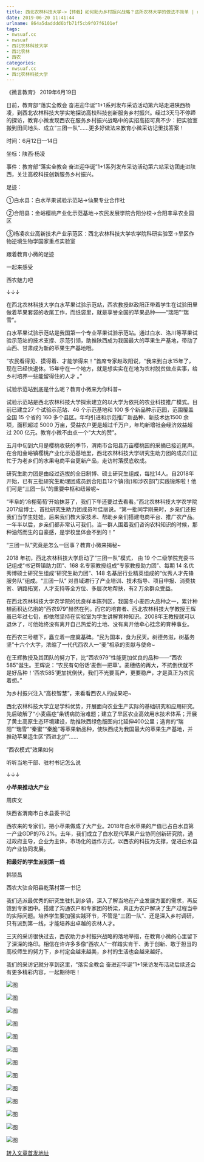 ```yaml
---
title: 西北农林科技大学->【转载】如何助力乡村振兴战略？这所农林大学的做法不简单 | nwsuaf.cc
date: 2019-06-20 11:41:44
urlname: 864a5dadddd6bfb71f5cb9f07f6101ef
tags: 
- nwsuaf.cc
- nwsuaf
- 西北农林科技大学
- 西北农林
- 西农
categories:
- nwsuaf.cc
- 西北农林科技大学
---
```



《微言教育》 2019年6月19日

日前，教育部“落实全教会 奋进迎华诞”1+1系列发布采访活动第六站走进陕西杨凌，到西北农林科技大学实地探访高校科技创新服务乡村振兴。经过3天马不停蹄的探访，教育小微发现西农在服务乡村振兴战略中的实招高招可真不少：把实验室搬到田间地头、成立“三团一队”……更多好做法来教育小微采访记里找答案！

时间：6月12日—14日

坐标：陕西·杨凌

事件：教育部“落实全教会 奋进迎华诞”1+1系列发布采访活动第六站采访团走进陕西，关注高校科技创新服务乡村振兴。

足迹：

①白水县：白水苹果试验示范站→仙果专业合作社

②合阳县：金峪樱桃产业化示范基地→农民发展学院合阳分校→合阳丰阜农业园区

③杨凌农业高新技术产业示范区：西北农林科技大学农学院科研实验室→旱区作物逆境生物学国家重点实验室

跟着教育小微的足迹

一起来感受

西农魅力吧

↓↓↓

在西北农林科技大学白水苹果试验示范站，西农教授赵政阳正带着学生在试验田里做着苹果套袋的收尾工作，而纸袋里，就是享誉全国的苹果品种——“瑞阳”“瑞雪”。

白水苹果试验示范站是我国第一个专业苹果试验示范站。通过白水、洛川等苹果试验示范站的技术支撑、示范引领，助推陕西成为我国最大的苹果生产基地，带动了山西、甘肃成为新的苹果生产基地哦。

“农民看得见、摸得着、才能学得来！”首席专家赵政阳说，“我来到白水15年了，现在已经快退休。15年守在一个地方，就是想实实在在地为农村脱贫做点实事，给乡村培养一些能留得住的人才 。”

试验示范站到底是什么呢？教育小微来为你科普~

试验示范站是西北农林科技大学探索建立的以大学为依托的农业科技推广模式。目前已建立27 个试验示范站、46 个示范基地和 100 多个新品种示范园，范围覆盖全国 15 个省的 160 多个县区。年均引进和示范推广新品种、新技术达1500 余项，面积超过 5000 万亩，受益农户更是超过千万户，年均新增社会经济效益超过 200 亿元。教育小微不由点一个“大大的赞”。

五月中旬到六月是樱桃收获的季节，渭南市合阳县万亩樱桃园的采摘已接近尾声。在合阳金峪镇樱桃产业化示范基地里，西北农林科技大学研究生助力团的成员们正忙于为老乡们的水果电商平台更新产品，走访村落摸底收成。

研究生助力团是由经过选拔的全日制博、硕士研究生组成，每批14人。自2018年开始，已有三批研究生助理团成员到合阳县12个镇(街)和涉农部门实践锻炼啦！他们可是“三团一队”的重要中枢和纽带呢~

“丰阜的‘冷棚葡萄’开始抹芽了，我们下午还要过去看看。”西北农林科技大学农学院2017级博士、首批研究生助力团成员叶佳丽说。“第一批同学刚来时，乡亲们还把我们当学生娃娃。后来我们教大家技术、帮助乡亲们搭建电商平台、推广农产品。一年半以后，乡亲们都非常认可我们。当一群人围着我们咨询农科知识的时候，那种油然而生的自豪感，是学校里体会不到的！”

“三团一队”究竟是怎么一回事？教育小微来揭秘~

2018 年初，西北农林科技大学启动了“三团一队”模式， 由 19 个二级学院党委书记组成“书记帮镇助力团”、168 名专家教授组成“专家教授助力团”、每期 14 名优秀博硕士研究生组成“研究生助力团”、148 名基层行业精英组成的“优秀人才先锋服务队”组成。“三团一队” 对县域进行了产业培训、技术指导、项目申报、消费扶贫、销路拓宽，人才支持等全方位、多层次地帮扶，有2 万余群众受益。

在西北农林科技大学农学院的优良样本陈列区，我国冬小麦四大品种之一，累计种植面积达亿亩的“西农979”赫然在列。而它的培育者、西北农林科技大学教授王辉虽已年过七旬，却依然坚持在实验室为学生讲解育种知识。2008年王教授就可以退休了，可他始终没有离开自己热爱的土地、没有离开他牵心挂念的育种事业。

在西农三号楼下，矗立着一座奠基碑。“民为国本，食为民天。树德务滋，树基务坚”十六个大字，浓缩了一代代西农人一“麦”相承的贡献与使命~

在王辉教授及其团队的努力下，比“西农979”性能更加优良的品种——“西农585”诞生。王辉说：“农民有句俗话‘麦倒一把草’。麦穗结的再大，不抗倒伏就不是好品种！‘西农585’更加抗倒伏，我们不光要高产，更要稳产，才是真正为农民着想。”

为乡村振兴注入“高校智慧”，来看看西农人的成果吧~

西北农林科技大学立足学科优势，开展面向农业生产实际的基础研究和应用研究。先后破解了“小麦癌症”条锈病防治难题；建立了旱区农业高效用水技术体系；开展了黄土高原生态环境建设，助推陕西绿色版图向北延伸400公里；选育的“瑞阳”“瑞雪”“秦蜜”“秦脆”等苹果新品种，使陕西成为我国最大的苹果生产基地，并推动苹果适生区“西进北扩”……

“西农模式”效果如何

听听当地干部、驻村书记怎么说

↓↓↓

**小苹果推动大产业**

周庆文

陕西省渭南市白水县委书记

西农来的专家们，把小苹果做成了大产业。2018年白水苹果的产值已占白水县第一产业GDP的76.2%。去年，我们成立了白水现代苹果产业协同创新研究院，通过政府主导，企业为主体，市场化的运作方式，以西农的科技为支撑，促进白水县的产业协同发展。

**把最好的学生派到第一线**

韩锁昌

西农大驻合阳县乾落村第一书记

我们选派最优秀的研究生驻扎到乡镇，深入了解当地在产业发展方面的需求，再反馈到专家团中。搭建了沟通农户和专家团的桥梁，真正为农户解决了生产过程当中的实际问题。培养学生要加强实践环节，不管是“三团一队”、还是深入乡村调研，只有派到第一线，才能培养出卓越的农林人才。

三天的采访很快过去，西农助力乡村振兴战略的落地举措，在教育小微的心里留下了深深的烙印。相信在许许多多像“西农人”一样踏实肯干、勇于创新、敢于担当的高校师生的努力下，乡村定会越来越美，乡村的生活也会越来越好。

我们的采访记就分享到这里，“落实全教会 奋进迎华诞”1+1采访发布活动后续还会有更多精彩内容，一起期待吧！



![图](https://mmbiz.qpic.cn/mmbiz_gif/sI3za4NTRVKsT6CtVSj0dOVc6ibcicwCJxtjdDa1OhbJNL9hx9HfSjibHL4jibwCeKSJdeZe4jEku8jkicgTnzWxKlA/640?wx_fmt=gif&tp=webp&wxfrom=5&wx_lazy=1)

![图](https://mmbiz.qpic.cn/mmbiz_gif/sI3za4NTRVKsT6CtVSj0dOVc6ibcicwCJxKAAJPu40ZnoVzMY7R4Nhkz77L4lrVspauEwmku1RIHicGeVvZfI6EMg/640?wx_fmt=gif&tp=webp&wxfrom=5&wx_lazy=1)

![图](https://news.nwsuaf.edu.cn/images/content/2019-06/20190620103923971198.png)

![图](https://mmbiz.qpic.cn/mmbiz_png/sI3za4NTRVKsT6CtVSj0dOVc6ibcicwCJx1MdWN0T6iak13g2Jyg8Fh5ZCWzuI1g2LEqqxU4A8jSXLgW8DGaeSLiaQ/640?wx_fmt=png&tp=webp&wxfrom=5&wx_lazy=1&wx_co=1)

![图](https://news.nwsuaf.edu.cn/images/content/2019-06/20190620103721019081.gif)

![图](https://news.nwsuaf.edu.cn/images/content/2019-06/20190620103614766870.gif)

![图](https://news.nwsuaf.edu.cn/images/content/2019-06/20190620103526024633.png)

![图](https://news.nwsuaf.edu.cn/images/content/2019-06/20190620103346699511.png)

![图](https://news.nwsuaf.edu.cn/images/content/2019-06/20190620103133456493.gif)

![图](https://news.nwsuaf.edu.cn/images/content/2019-06/20190620102919509345.gif)

![图](https://news.nwsuaf.edu.cn/images/content/2019-06/20190620102809626194.png)

![图](https://mmbiz.qpic.cn/mmbiz_png/sI3za4NTRVKsT6CtVSj0dOVc6ibcicwCJxU2RcDu6zJWNsiabM52ibic4iaqL98QibyYyXfjdK512h0zHjEdQOgpjrb8Q/640?wx_fmt=png&tp=webp&wxfrom=5&wx_lazy=1&wx_co=1)

![图](https://news.nwsuaf.edu.cn/images/content/2019-06/20190620102458602014.png)

[转入文章首发地址](https://news.nwsuaf.edu.cn/xnxw/90416.htm)